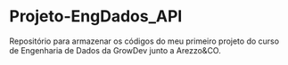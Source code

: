 # Projeto-EngDados_API
Repositório para armazenar os códigos do meu primeiro projeto do curso de Engenharia de Dados da GrowDev junto a Arezzo&amp;CO. 

